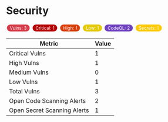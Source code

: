 # Security

<span style='display:inline-block;margin:2px;padding:2px 8px;border-radius:12px;background:#d73a49;color:#fff;font-size:12px'>Vulns: 3</span> <span style='display:inline-block;margin:2px;padding:2px 8px;border-radius:12px;background:#b60205;color:#fff;font-size:12px'>Critical: 1</span> <span style='display:inline-block;margin:2px;padding:2px 8px;border-radius:12px;background:#d93f0b;color:#fff;font-size:12px'>High: 1</span> <span style='display:inline-block;margin:2px;padding:2px 8px;border-radius:12px;background:#e3c907;color:#fff;font-size:12px'>Low: 1</span> <span style='display:inline-block;margin:2px;padding:2px 8px;border-radius:12px;background:#6f42c1;color:#fff;font-size:12px'>CodeQL: 2</span> <span style='display:inline-block;margin:2px;padding:2px 8px;border-radius:12px;background:#fbca04;color:#fff;font-size:12px'>Secrets: 1</span>

| Metric | Value |
|--------|-------|
| Critical Vulns | 1 |
| High Vulns | 1 |
| Medium Vulns | 0 |
| Low Vulns | 1 |
| Total Vulns | 3 |
| Open Code Scanning Alerts | 2 |
| Open Secret Scanning Alerts | 1 |
